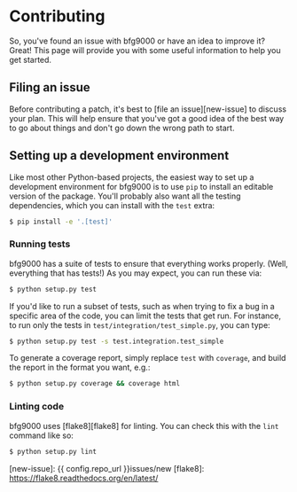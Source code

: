 # Contributing

So, you've found an issue with bfg9000 or have an idea to improve it? Great!
This page will provide you with some useful information to help you get started.

## Filing an issue

Before contributing a patch, it's best to [file an issue][new-issue] to discuss
your plan. This will help ensure that you've got a good idea of the best way to
go about things and don't go down the wrong path to start.

## Setting up a development environment

Like most other Python-based projects, the easiest way to set up a development
environment for bfg9000 is to use `pip` to install an editable version of the
package. You'll probably also want all the testing dependencies, which you can
install with the `test` extra:

```sh
$ pip install -e '.[test]'
```

### Running tests

bfg9000 has a suite of tests to ensure that everything works properly. (Well,
everything that has tests!) As you may expect, you can run these via:

```sh
$ python setup.py test
```

If you'd like to run a subset of tests, such as when trying to fix a bug in a
specific area of the code, you can limit the tests that get run. For instance,
to run only the tests in `test/integration/test_simple.py`, you can type:

```sh
$ python setup.py test -s test.integration.test_simple
```

To generate a coverage report, simply replace `test` with `coverage`, and build
the report in the format you want, e.g.:

```sh
$ python setup.py coverage && coverage html
```

### Linting code

bfg9000 uses [flake8][flake8] for linting. You can check this with the `lint`
command like so:

```sh
$ python setup.py lint
```

[new-issue]: {{ config.repo_url }}issues/new
[flake8]: https://flake8.readthedocs.org/en/latest/
